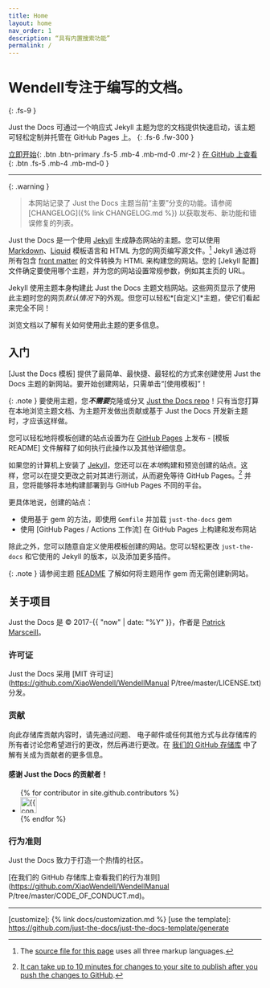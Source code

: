 ```yaml
---
title: Home
layout: home
nav_order: 1
description: “具有内置搜索功能”
permalink: /
---
```


# Wendell专注于编写的文档。
{: .fs-9 }

Just the Docs 可通过一个响应式 Jekyll 主题为您的文档提供快速启动，该主题可轻松定制并托管在 GitHub Pages 上。
{: .fs-6 .fw-300 }

[立即开始](#入门){: .btn .btn-primary .fs-5 .mb-4 .mb-md-0 .mr-2 }
[在 GitHub 上查看][Just the Docs repo]{: .btn .fs-5 .mb-4 .mb-md-0 }

---

{: .warning }
> 本网站记录了 Just the Docs 主题当前“主要”分支的功能。请参阅 [CHANGELOG]({% link CHANGELOG.md %}) 以获取发布、新功能和错误修复的列表。

Just the Docs 是一个使用 [Jekyll] 生成静态网站的主题。您可以使用 [Markdown]、[Liquid] 模板语言和 HTML 为您的网页编写源文件。[^1] Jekyll 通过将所有包含 [front matter] 的文件转换为 HTML 来构建您的网站。您的 [Jekyll 配置] 文件确定要使用哪个主题，并为您的网站设置常规参数，例如其主页的 URL。

Jekyll 使用主题本身构建此 Just the Docs 主题文档网站。这些网页显示了使用此主题时您的网页*默认情况下*的外观。但您可以轻松*[自定义]*主题，使它们看起来完全不同！

浏览文档以了解有关如何使用此主题的更多信息。

## 入门

[Just the Docs 模板] 提供了最简单、最快捷、最轻松的方式来创建使用 Just the Docs 主题的新网站。要开始创建网站，只需单击“[使用模板]”！

{: .note }
要使用主题，您***不需要***克隆或分叉 [Just the Docs repo]！只有当您打算在本地浏览主题文档、为主题开发做出贡献或基于 Just the Docs 开发新主题时，才应该这样做。

您可以轻松地将模板创建的站点设置为在 [GitHub Pages] 上发布 - [模板 README] 文件解释了如何执行此操作以及其他详细信息。

如果您的计算机上安装了 [Jekyll]，您还可以在*本地*构建和预览创建的站点。这样，您可以在提交更改之前对其进行测试，从而避免等待 GitHub Pages。[^2] 并且，您将能够将本地构建部署到与 GitHub Pages 不同的平台。

更具体地说，创建的站点：

- 使用基于 gem 的方法，即使用 `Gemfile` 并加载 `just-the-docs` gem
- 使用 [GitHub Pages / Actions 工作流] 在 GitHub Pages 上构建和发布网站

除此之外，您可以随意自定义使用模板创建的网站。您可以轻松更改 `just-the-docs` 和它使用的 Jekyll 的版本，以及添加更多插件。

{: .note }
请参阅主题 [README][Just the Docs README] 了解如何将主题用作 gem 而无需创建新网站。

## 关于项目

Just the Docs 是 &copy; 2017-{{ "now" | date: "%Y" }}，作者是 [Patrick Marsceill](https://patrickmarsceill.com)。

### 许可证
Just the Docs 采用 [MIT 许可证](https://github.com/XiaoWendell/WendellManual
P/tree/master/LICENSE.txt) 分发。

### 贡献

向此存储库贡献内容时，请先通过问题、
电子邮件或任何其他方式与此存储库的所有者讨论您希望进行的更改，然后再进行更改。在 [我们的 GitHub 存储库](https://github.com/just-the-docs/just-the-docs#contributing) 中了解有关成为贡献者的更多信息。

#### 感谢 Just the Docs 的贡献者！
<ul class="list-style-none">
{% for contributor in site.github.contributors %}
  <li class="d-inline-block mr-1">
     <a href="{{ contributor.html_url }}"><img src="{{ contributor.avatar_url }}" width="32" height="32" alt="{{ contributor.login }}"></a>
  </li>
{% endfor %}
</ul>

### 行为准则

Just the Docs 致力于打造一个热情的社区。

[在我们的 GitHub 存储库上查看我们的行为准则](https://github.com/XiaoWendell/WendellManual
P/tree/master/CODE_OF_CONDUCT.md)。

----

[^1]: The [source file for this page] uses all three markup languages.

[^2]: [It can take up to 10 minutes for changes to your site to publish after you push the changes to GitHub](https://docs.github.com/en/pages/setting-up-a-github-pages-site-with-jekyll/creating-a-github-pages-site-with-jekyll#creating-your-site).

[Jekyll]: https://jekyllrb.com
[Markdown]: https://daringfireball.net/projects/markdown/
[Liquid]: https://github.com/Shopify/liquid/wiki
[Front matter]: https://jekyllrb.com/docs/front-matter/
[Jekyll configuration]: https://jekyllrb.com/docs/configuration/
[source file for this page]: https://github.com/just-the-docs/just-the-docs/blob/main/index.md
[Just the Docs Template]: https://just-the-docs.github.io/just-the-docs-template/
[Just the Docs]: https://just-the-docs.com
[Just the Docs repo]: https://github.com/just-the-docs/just-the-docs
[Just the Docs README]: https://github.com/just-the-docs/just-the-docs/blob/main/README.md
[GitHub Pages]: https://pages.github.com/
[Template README]: https://github.com/just-the-docs/just-the-docs-template/blob/main/README.md
[GitHub Pages / Actions workflow]: https://github.blog/changelog/2022-07-27-github-pages-custom-github-actions-workflows-beta/
[customize]: {% link docs/customization.md %}
[use the template]: https://github.com/just-the-docs/just-the-docs-template/generate
